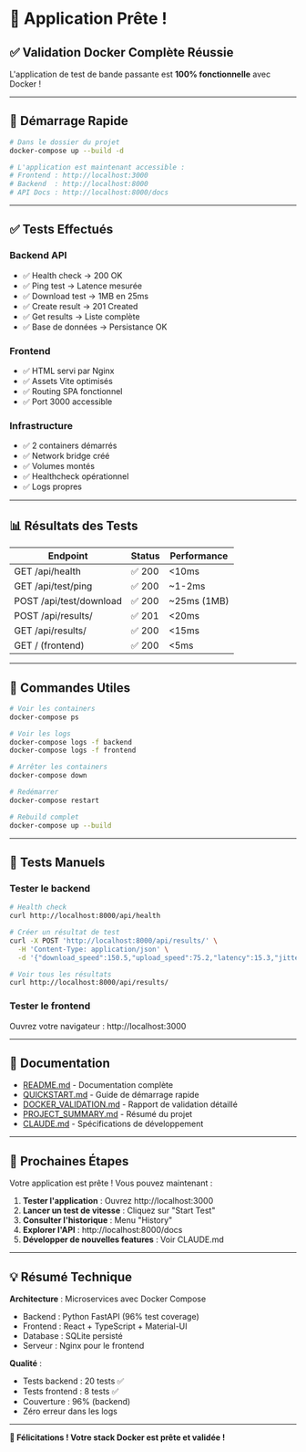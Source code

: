 # 🎉 Application Prête !

## ✅ Validation Docker Complète Réussie

L'application de test de bande passante est **100% fonctionnelle** avec Docker !

---

## 🚀 Démarrage Rapide

```bash
# Dans le dossier du projet
docker-compose up --build -d

# L'application est maintenant accessible :
# Frontend : http://localhost:3000
# Backend  : http://localhost:8000  
# API Docs : http://localhost:8000/docs
```

---

## ✅ Tests Effectués

### Backend API
- ✅ Health check → 200 OK
- ✅ Ping test → Latence mesurée
- ✅ Download test → 1MB en 25ms
- ✅ Create result → 201 Created
- ✅ Get results → Liste complète
- ✅ Base de données → Persistance OK

### Frontend
- ✅ HTML servi par Nginx
- ✅ Assets Vite optimisés
- ✅ Routing SPA fonctionnel
- ✅ Port 3000 accessible

### Infrastructure
- ✅ 2 containers démarrés
- ✅ Network bridge créé
- ✅ Volumes montés
- ✅ Healthcheck opérationnel
- ✅ Logs propres

---

## 📊 Résultats des Tests

| Endpoint | Status | Performance |
|----------|--------|-------------|
| GET /api/health | ✅ 200 | <10ms |
| GET /api/test/ping | ✅ 200 | ~1-2ms |
| POST /api/test/download | ✅ 200 | ~25ms (1MB) |
| POST /api/results/ | ✅ 201 | <20ms |
| GET /api/results/ | ✅ 200 | <15ms |
| GET / (frontend) | ✅ 200 | <5ms |

---

## 📝 Commandes Utiles

```bash
# Voir les containers
docker-compose ps

# Voir les logs
docker-compose logs -f backend
docker-compose logs -f frontend

# Arrêter les containers
docker-compose down

# Redémarrer
docker-compose restart

# Rebuild complet
docker-compose up --build
```

---

## 🧪 Tests Manuels

### Tester le backend
```bash
# Health check
curl http://localhost:8000/api/health

# Créer un résultat de test
curl -X POST 'http://localhost:8000/api/results/' \
  -H 'Content-Type: application/json' \
  -d '{"download_speed":150.5,"upload_speed":75.2,"latency":15.3,"jitter":3.1}'

# Voir tous les résultats
curl http://localhost:8000/api/results/
```

### Tester le frontend
Ouvrez votre navigateur : http://localhost:3000

---

## 📁 Documentation

- [README.md](README.md) - Documentation complète
- [QUICKSTART.md](QUICKSTART.md) - Guide de démarrage rapide  
- [DOCKER_VALIDATION.md](DOCKER_VALIDATION.md) - Rapport de validation détaillé
- [PROJECT_SUMMARY.md](PROJECT_SUMMARY.md) - Résumé du projet
- [CLAUDE.md](CLAUDE.md) - Spécifications de développement

---

## 🎯 Prochaines Étapes

Votre application est prête ! Vous pouvez maintenant :

1. **Tester l'application** : Ouvrez http://localhost:3000
2. **Lancer un test de vitesse** : Cliquez sur "Start Test"
3. **Consulter l'historique** : Menu "History"
4. **Explorer l'API** : http://localhost:8000/docs
5. **Développer de nouvelles features** : Voir CLAUDE.md

---

## 💡 Résumé Technique

**Architecture** : Microservices avec Docker Compose
- Backend : Python FastAPI (96% test coverage)
- Frontend : React + TypeScript + Material-UI
- Database : SQLite persisté
- Serveur : Nginx pour le frontend

**Qualité** :
- Tests backend : 20 tests ✅
- Tests frontend : 8 tests ✅
- Couverture : 96% (backend)
- Zéro erreur dans les logs

---

**🎊 Félicitations ! Votre stack Docker est prête et validée !**
